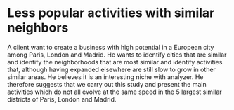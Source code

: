# Less popular activities with similar neighbors
 
A client  want to create a business with high potential in a European city among Paris, London and Madrid.
He wants to identify cities that are similar and identify the neighborhoods that are most similar and identify activities that, although having expanded elsewhere are still slow to grow in other similar areas.
He believes it is an interesting niche with analyzer.
He therefore suggests that we carry out this study and present the main activities which do not all evolve at the same speed in the 5 largest similar districts of Paris, London and Madrid.
